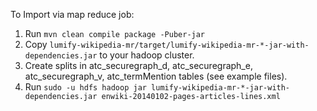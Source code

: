 
To Import via map reduce job:

1. Run `mvn clean compile package -Puber-jar`
1. Copy `lumify-wikipedia-mr/target/lumify-wikipedia-mr-*-jar-with-dependencies.jar` to your hadoop cluster.
1. Create splits in atc_securegraph_d, atc_securegraph_e, atc_securegraph_v, atc_termMention tables (see example files).
1. Run `sudo -u hdfs hadoop jar lumify-wikipedia-mr-*-jar-with-dependencies.jar enwiki-20140102-pages-articles-lines.xml`
